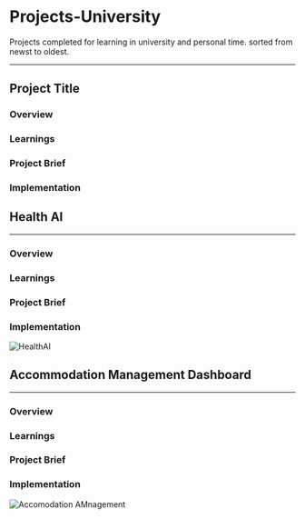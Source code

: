 # Projects-University
Projects completed for learning in university and personal time. sorted from newst to oldest.

---
## Project Title
### Overview
### Learnings
### Project Brief
### Implementation 

## Health AI
---
### Overview
### Learnings
### Project Brief
### Implementation 
![HealthAI](https://github.com/evanmulcare/Projects-University/assets/107214132/4b62e6ff-487d-4383-9640-653437ecb95c)

## Accommodation Management Dashboard
---
### Overview
### Learnings
### Project Brief
### Implementation 
![Accomodation AMnagement](https://github.com/evanmulcare/Projects-University/assets/107214132/e239831c-c027-46d9-9809-d79682a095f2)
